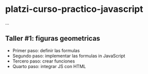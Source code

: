 # platzi-curso-practico-javascript

...

## Taller #1: figuras geometricas

- Primer paso: definir las formulas
- Segundo paso: implementar las formulas in JavaScript
- Tercero paso: crear funciones
- Quarto paso: integrar JS con HTML